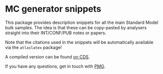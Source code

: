 
# MC generator snippets

This package provides description snippets for all the main Standard Model bulk samples.
The idea is that these can be copy-pasted by analysers straight into 
their INT/CONF/PUB notes or papers.

Note that the citations used in the snippets will be automatically available via the `atlaslatex` package!

A compiled version can be found [on CDS](https://cds.cern.ch/record/2678867/).

If you have any questions, get in touch with [PMG](mailto:atlas-phys-pmg-conveners@cern.ch).

